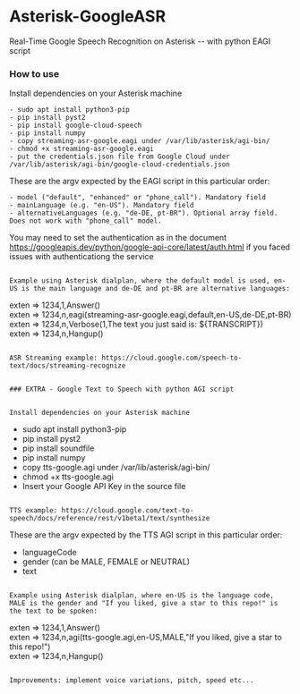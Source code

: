 # Asterisk-GoogleASR
Real-Time Google Speech Recognition on Asterisk -- with python EAGI script

### How to use

Install dependencies on your Asterisk machine

```
- sudo apt install python3-pip
- pip install pyst2
- pip install google-cloud-speech
- pip install numpy
- copy streaming-asr-google.eagi under /var/lib/asterisk/agi-bin/ 
- chmod +x streaming-asr-google.eagi
- put the credentials.json file from Google Cloud under /var/lib/asterisk/agi-bin/google-cloud-credentials.json
```

These are the argv expected by the EAGI script in this particular order:

```
- model ("default", "enhanced" or "phone_call"). Mandatory field
- mainLanguage (e.g. "en-US"). Mandatory field
- alternativeLanguages (e.g. "de-DE, pt-BR"). Optional array field. Does not work with "phone_call" model.
```
You may need to set the authentication as in the document https://googleapis.dev/python/google-api-core/latest/auth.html
if you faced issues with authenticationg the service
```

Example using Asterisk dialplan, where the default model is used, en-US is the main language and de-DE and pt-BR are alternative languages:

```
exten => 1234,1,Answer()   
exten => 1234,n,eagi(streaming-asr-google.eagi,default,en-US,de-DE,pt-BR)   
exten => 1234,n,Verbose(1,The text you just said is: ${TRANSCRIPT})   
exten => 1234,n,Hangup()   

```

ASR Streaming example: https://cloud.google.com/speech-to-text/docs/streaming-recognize 


### EXTRA - Google Text to Speech with python AGI script


Install dependencies on your Asterisk machine

```
- sudo apt install python3-pip
- pip install pyst2
- pip install soundfile
- pip install numpy
- copy tts-google.agi under /var/lib/asterisk/agi-bin/ 
- chmod +x tts-google.agi 
- Insert your Google API Key in the source file
```

TTS example: https://cloud.google.com/text-to-speech/docs/reference/rest/v1beta1/text/synthesize

```
These are the argv expected by the TTS AGI script in this particular order:

- languageCode
- gender (can be MALE, FEMALE or NEUTRAL)
- text
```

Example using Asterisk dialplan, where en-US is the language code, MALE is the gender and "If you liked, give a star to this repo!" is the text to be spoken:

```
exten => 1234,1,Answer()   
exten => 1234,n,agi(tts-google.agi,en-US,MALE,"If you liked, give a star to this repo!")   
exten => 1234,n,Hangup()   

```

Improvements: implement voice variations, pitch, speed etc...
